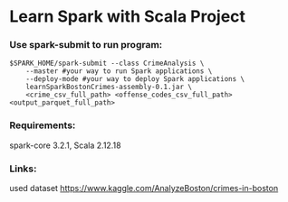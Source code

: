 # Learn Spark with Scala Project #

### Use spark-submit to run program: ###

```
$SPARK_HOME/spark-submit --class CrimeAnalysis \
    --master #your way to run Spark applications \
    --deploy-mode #your way to deploy Spark applications \
    learnSparkBostonCrimes-assembly-0.1.jar \
    <crime_csv_full_path> <offense_codes_csv_full_path> <output_parquet_full_path>
```
### Requirements: ###
spark-core 3.2.1, Scala 2.12.18

### Links: ###
used dataset https://www.kaggle.com/AnalyzeBoston/crimes-in-boston